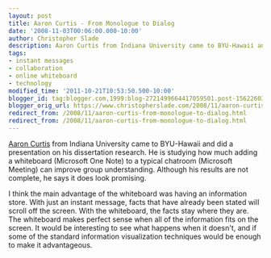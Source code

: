 ```yaml
---
layout: post
title: Aaron Curtis - From Monologue to Dialog
date: '2008-11-03T00:06:00.000-10:00'
author: Christopher Slade
description: Aaron Curtis from Indiana University came to BYU-Hawaii and did a presentation on his dissertation research.  He is studying how much adding a whiteboard (Microsoft One Note) to a typical chatroom (Microsoft Meeting) can improve group understanding.  Although his results are not complete, he says it does look promising.
tags:
- instant messages
- collaboration
- online whiteboard
- technology
modified_time: '2011-10-21T10:53:50.500-10:00'
blogger_id: tag:blogger.com,1999:blog-2721499664417059501.post-1562260391735257961
blogger_orig_url: https://www.christopherslade.com/2008/11/aaron-curtis-from-monologue-to-dialog.html
redirect_from: /2008/11/aaron-curtis-from-monologue-to-dialog.html
redirect_from: /2008/11/aaron-curtis-from-monologue-to-dialog.html
---
```


[Aaron Curtis](http://aaroncurtis.wordpress.com/) from Indiana University came to BYU-Hawaii and did a presentation on his dissertation research.  He is studying how much adding a whiteboard (Microsoft One Note) to a typical chatroom (Microsoft Meeting) can improve group understanding.  Although his results are not complete, he says it does look promising.

I think the main advantage of the whiteboard was having an information store.  With just an instant message, facts that have already been stated will scroll off the screen.  With the whiteboard, the facts stay where they are.  The whiteboard makes perfect sense when all of the information fits on the screen.  It would be interesting to see what happens when it doesn't, and if some of the standard information visualization techniques would be enough to make it advantageous.